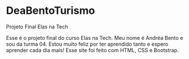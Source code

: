 # DeaBentoTurismo
Projeto Final Elas na Tech

Esse é o projeto final do curso Elas na Tech.
Meu nome é Andréa Bento e sou da turma 04.
Estou muito feliz por ter aprendido tanto e espero aprender cada dia mais!
Esse site foi feito com HTML, CSS e Bootstrap.